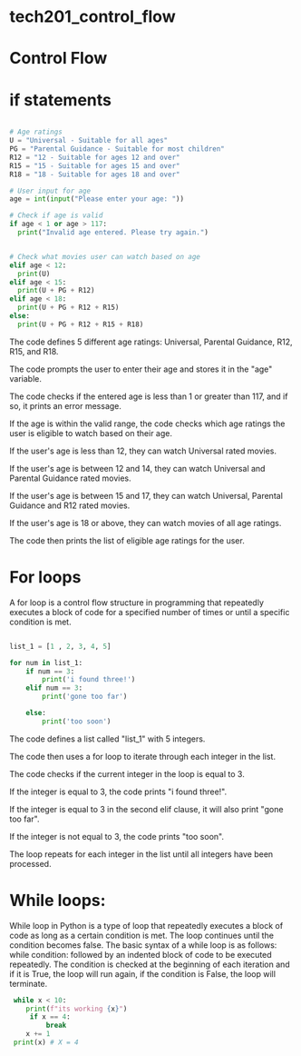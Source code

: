 # tech201_control_flow
# Control Flow

# if statements 

`````` python

# Age ratings
U = "Universal - Suitable for all ages"
PG = "Parental Guidance - Suitable for most children"
R12 = "12 - Suitable for ages 12 and over"
R15 = "15 - Suitable for ages 15 and over"
R18 = "18 - Suitable for ages 18 and over"

# User input for age
age = int(input("Please enter your age: "))

# Check if age is valid
if age < 1 or age > 117:
  print("Invalid age entered. Please try again.")


# Check what movies user can watch based on age
elif age < 12:
  print(U)
elif age < 15:
  print(U + PG + R12)
elif age < 18:
  print(U + PG + R12 + R15)
else:
  print(U + PG + R12 + R15 + R18)
``````
The code defines 5 different age ratings: Universal, Parental Guidance, R12, R15, and R18.

The code prompts the user to enter their age and stores it in the "age" variable.

The code checks if the entered age is less than 1 or greater than 117, and if so, it prints an error message.

If the age is within the valid range, the code checks which age ratings the user is eligible to watch based on their age.

If the user's age is less than 12, they can watch Universal rated movies.

If the user's age is between 12 and 14, they can watch Universal and Parental Guidance rated movies.

If the user's age is between 15 and 17, they can watch Universal, Parental Guidance and R12 rated movies.

If the user's age is 18 or above, they can watch movies of all age ratings.

The code then prints the list of eligible age ratings for the user.


# For loops 

A for loop is a control flow structure in programming that repeatedly executes a block of code for a specified number of times or until a specific condition is met.


```` python

list_1 = [1 , 2, 3, 4, 5]

for num in list_1:
    if num == 3:
        print('i found three!')
    elif num == 3:
        print('gone too far')

    else:
        print('too soon')

````


The code defines a list called "list_1" with 5 integers.

The code then uses a for loop to iterate through each integer in the list.

The code checks if the current integer in the loop is equal to 3.

If the integer is equal to 3, the code prints "i found three!".

If the integer is equal to 3 in the second elif clause, it will also print "gone too far".

If the integer is not equal to 3, the code prints "too soon".

The loop repeats for each integer in the list until all integers have been processed.


# While loops:
While loop in Python is a type of loop that repeatedly executes a block of code as long as a certain condition is met. The loop continues until the condition becomes false. The basic syntax of a while loop is as follows: while condition: followed by an indented block of code to be executed repeatedly. The condition is checked at the beginning of each iteration and if it is True, the loop will run again, if the condition is False, the loop will terminate.


`````` python
 while x < 10:
    print(f"its working {x}")
     if x == 4:
         break
    x += 1
 print(x) # X = 4
``````

